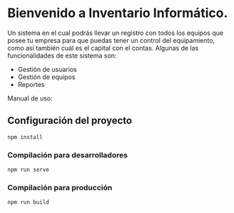 # Bienvenido a Inventario Informático.

Un sistema en el cual podrás llevar un registro con todos los equipos que posee tu empresa para que puedas tener un control del equipamiento, como así también cuál es el capital con el contas.
Algunas de las funcionalidades de este sistema son:

- Gestión de usuarios
- Gestión de equipos
- Reportes

Manual de uso:

## Configuración del proyecto

```
npm install
```

### Compilación para desarrolladores

```
npm run serve
```

### Compilación para producción

```
npm run build
```
